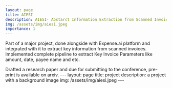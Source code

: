 ```yaml
---
layout: page
title: AIESI
description: AIESI- Abstarct Information Extraction from Scanned Invoices
img: /assets/img/aiesi.jpeg
importance: 1
---
```


Part of a major project, done alongside with Expense.ai platform and integrated with it to extract key information from scanned invoices. Implemented complete pipeline to extract Key Invoice Parameters like amount, date, payee name and etc.

Drafted a research paper and due for submitting to the conference, pre-print is available on arxiv.
    ---
    layout: page
    title: project
    description: a project with a background image
    img: /assets/img/aiesi.jpeg
    ---
    
<br/>
<br/>
<div class="row">
    <div class="col-sm mt-3 mt-md-0">
        <img class="img-fluid rounded z-depth-1" src="{{ '/assets/img/aiesi.jpeg' | relative_url }}" alt="" title="example image"/>
    </div>
</div>





